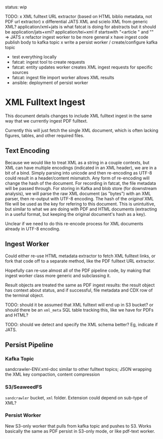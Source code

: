 
status: wip

TODO:
x XML fulltext URL extractor (based on HTML biblio metadata, not PDF url extractor)
x differential JATS XML and scielo XML from generic XML?
    application/xml+jats is what fatcat is doing for abstracts
    but it should be application/jats+xml?
    application/tei+xml
    if startswith "<article " and "<article-meta>" => JATS
x refactor ingest worker to be more general
x have ingest code publish body to kafka topic
x write a persist worker
/ create/configure kafka topic
- test everything locally
- fatcat: ingest tool to create requests
- fatcat: entity updates worker creates XML ingest requests for specific sources
- fatcat: ingest file import worker allows XML results
- ansible: deployment of persist worker

XML Fulltext Ingest
====================

This document details changes to include XML fulltext ingest in the same way
that we currently ingest PDF fulltext.

Currently this will just fetch the single XML document, which is often lacking
figures, tables, and other required files.

## Text Encoding

Because we would like to treat XML as a string in a couple contexts, but XML
can have multiple encodings (indicated in an XML header), we are in a bit of a
bind. Simply parsing into unicode and then re-encoding as UTF-8 could result in
a header/content mismatch. Any form of re-encoding will change the hash of the
document. For recording in fatcat, the file metadata will be passed through.
For storing in Kafka and blob store (for downstream analysis), we will parse
the raw XML document (as "bytes") with an XML parser, then re-output with UTF-8
encoding. The hash of the *original* XML file will be used as the key for
refering to this document. This is unintuitive, but similar to what we are
doing with PDF and HTML documents (extracting in a useful format, but keeping
the original document's hash as a key).

Unclear if we need to do this re-encode process for XML documents already in
UTF-8 encoding.

## Ingest Worker

Could either re-use HTML metadata extractor to fetch XML fulltext links, or
fork that code off to a separate method, like the PDF fulltext URL extractor.

Hopefully can re-use almost all of the PDF pipeline code, by making that ingest
worker class more generic and subclassing it.

Result objects are treated the same as PDF ingest results: the result object
has context about status, and if successful, file metadata and CDX row of the
terminal object.

TODO: should it be assumed that XML fulltext will end up in S3 bucket? or
should there be an `xml_meta` SQL table tracking this, like we have for PDFs
and HTML?

TODO: should we detect and specify the XML schema better? Eg, indicate if JATS.


## Persist Pipeline

### Kafka Topic

sandcrawler-ENV.xml-doc
    similar to other fulltext topics; JSON wrapping the XML
    key compaction, content compression

### S3/SeaweedFS

`sandcrawler` bucket, `xml` folder. Extension could depend on sub-type of XML?

### Persist Worker

New S3-only worker that pulls from kafka topic and pushes to S3. Works
basically the same as PDF persist in S3-only mode, or like pdf-text worker.
